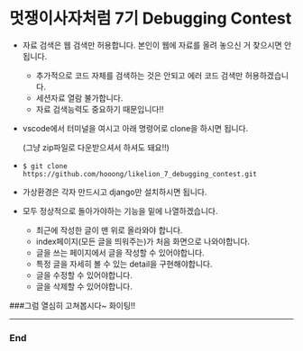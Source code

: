 # 멋쟁이사자처럼 7기 Debugging Contest

- 자료 검색은 웹 검색만 허용합니다. 본인이 웹에 자료를 올려 놓으신 거 찾으시면 안됩니다.
    - 추가적으로 코드 자체를 검색하는 것은 안되고 에러 코드 검색만 허용하겠습니다.
    - 세션자료 열람 불가합니다.
    - 자료 검색능력도 중요하기 때문입니다!!

- vscode에서 터미널을 여시고 아래 명령어로 clone을 하시면 됩니다.

  (그냥 zip파일로 다운받으셔서 하셔도 돼요!!)

- `$ git clone https://github.com/hooong/likelion_7_debugging_contest.git`

- 가상환경은 각자 만드시고 django만 설치하시면 됩니다.

- 모두 정상적으로 돌아가야하는 기능을 밑에 나열하겠습니다.
  - 최근에 작성한 글이 맨 위로 올라와야 합니다.
  - index페이지(모든 글을 띄워주는)가 처음 화면으로 나와야합니다.
  - 글을 쓰는 페이지에서 글을 작성할 수 있어야합니다.
  - 특정 글을 자세히 볼 수 있는 detail을 구현해야합니다.
  - 글을 수정할 수 있어야합니다.
  - 글을 삭제할 수 있어야합니다.

###그럼 열심히 고쳐봅시다~ 화이팅!!

----

### End 



